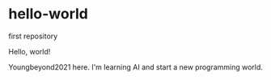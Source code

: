 # hello-world
first repository

Hello, world!

Youngbeyond2021 here. I'm learning AI and start a new programming world.
